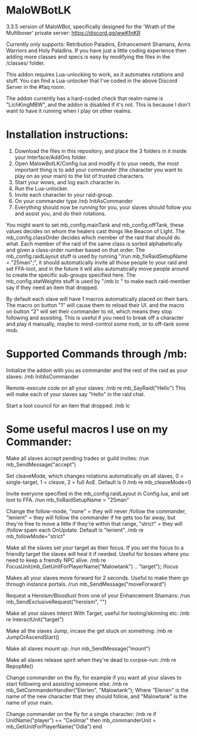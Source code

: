 # MaloWBotLK
3.3.5 version of MaloWBot, specifically designed for the 'Wrath of the Multiboxer' private server: https://discord.gg/wwKfnKR

Currently only supports: Retribution Paladins, Enhancement Shamans, Arms Warriors and Holy Paladins. If you have just a little coding experience then adding more classes and specs is easy by modifying the files in the /classes/ folder.

This addon requires Lua-unlocking to work, as it automates rotations and stuff. You can find a Lua-unlocker that I've coded in the above Discord Server in the #faq room.

The addon currently has a hard-coded check that realm-name is "LichKingMBW", and the addon is disabled if it's not. This is because I don't want to have it running when I play on other realms. 

# Installation instructions:
1. Download the files in this repository, and place the 3 folders in it inside your Interface/AddOns folder. 
2. Open MalowBotLK/Config.lua and modify it to your needs, the most important thing is to add your commander (the character you want to play on as your main) to the list of trusted characters.
3. Start your wows, and log each character in.
4. Run the Lua-unlocker.
5. Invite each character to your raid-group.
6. On your commander type /mb InitAsCommander
7. Everything should now be running for you, your slaves should follow you and assist you, and do their rotations.

You might want to set mb_config.mainTank and mb_config.offTank, these values decides on whom the healers cast things like Beacon of Light. The mb_config.classOrder decides which member of the raid that should do what. Each member of the raid of the same class is sorted alphabetically and given a class-order number based on that order. The mb_config.raidLayout stuff is used by running "/run mb_fixRaidSetupName = "25man";", it should automatically invite all those people to your raid and set FFA-loot, and in the future it will also automatically move people around to create the specific sub-groups specified here. The mb_config.statWeights stuff is used by "/mb lc <itemlink>" to make each raid-member say if they need an item that dropped.
  
By default each slave will have 1 macros automatically placed on their bars. The macro on button "1" will cause them to reload their UI. and the macro on button "2" will set their commander to nil, which means they stop following and assisting. This is useful if you need to break off a character and play it manually, maybe to mind-control some mob, or to off-tank some mob.
  
# Supported Commands through /mb:
Initialize the addon with you as commander and the rest of the raid as your slaves:
/mb InitAsCommander

Remote-execute code on all your slaves:
/mb re mb_SayRaid("Hello")
This will make each of your slaves say "Hello" in the raid chat.

Start a loot council for an item that dropped:
/mb lc <itemlink>


# Some useful macros I use on my Commander:
Make all slaves accept pending trades or guild invites:
/run mb_SendMessage("accept")

Set cleaveMode, which changes rotations automatically on all slaves, 0 = single-target, 1 = cleave, 2 = full AoE. Default is 0
/mb re mb_cleaveMode=0

Invite everyone specified in the mb_config.raidLayout in Config.lua, and set loot to FFA.
/run mb_fixRaidSetupName = "25man"

Change the follow-mode, "none" = they will never /follow the commander, "lenient" = they will follow the commander if he gets too far away, but they're free to move a little if they're within that range, "strict" = they will /follow spam each OnUpdate. Default is "lenient".
/mb re mb_followMode="strict"

Make all the slaves set your target as their focus. If you set the focus to a friendly target the slaves will heal it if needed. Useful for bosses where you need to keep a friendly NPC alive.
/mb re FocusUnit(mb_GetUnitForPlayerName("Malowtank") .. "target");
/focus

Makes all your slaves move forward for 2 seconds. Useful to make them go through instance portals.
/run mb_SendMessage("moveForward")

Request a Heroism/Bloodlust from one of your Enhancement Shamans:
/run mb_SendExclusiveRequest("heroism", "")

Make all your slaves Interct With Target, useful for looting/skinning etc:
/mb re InteractUnit("target")

Make all the slaves Jump, incase the get stuck on something:
/mb re JumpOrAscendStart()

Make all slaves mount up:
/run mb_SendMessage("mount")

Make all slaves release spirit when they're dead to corpse-run:
/mb re RepopMe()

Change commander on the fly, for example if you want all your slaves to start following and assisting someone else:
/mb re mb_SetCommanderHandler("Elerien", "Malowtank");
Where "Elerien" is the name of the new character that they should follow, and "Malowtank" is the name of your main.

Change commander on the fly for a single character:
/mb re if UnitName("player") == "Ceolmar" then mb_commanderUnit = mb_GetUnitForPlayerName("Odia") end


